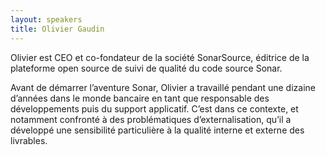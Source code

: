 ```yaml
---
layout: speakers
title: Olivier Gaudin
---
```

Olivier est CEO et co-fondateur de la société SonarSource, éditrice de la plateforme open source de suivi de qualité du code source Sonar.

Avant de démarrer l’aventure Sonar, Olivier a travaillé pendant une dizaine d’années dans le monde bancaire en tant que responsable des développements puis du support applicatif. C’est dans ce contexte, et notamment confronté à des problématiques d’externalisation, qu’il a développé une sensibilité particulière à la qualité interne et externe des livrables.
